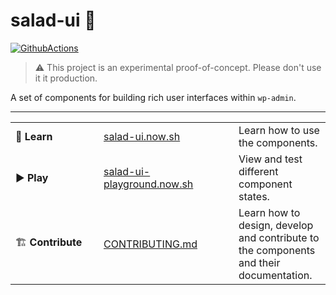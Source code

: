 # salad-ui 🥗

[![GithubActions](https://github.com/salad-ui/components/workflows/main/badge.svg)](https://github.com/salad-ui/components/actions)

> ⚠️ This project is an experimental proof-of-concept. Please don't use it it production.

A set of components for building rich user interfaces within `wp-admin`.

---

<table>
  <tbody>
    <tr>
      <td width="125px">📘 <strong>Learn</strong></td>
      <td width="200px"><a href="https://salad-ui.now.sh/">salad-ui.now.sh</a></td>
      <td>Learn how to use the components.</td>
    </tr>
    <tr>
      <td>▶️ <strong>Play</strong></td>
      <td><a href="https://salad-ui-playground.now.sh/">salad-ui-playground.now.sh</a></td>
      <td>View and test different component states.</td>
    </tr>
    <tr>
      <td>🏗 <strong>Contribute</strong></td>
      <td><a href="./CONTRIBUTING.md">CONTRIBUTING.md</a></td>
      <td>Learn how to design, develop and contribute to the components and their documentation. </td>
    </tr>
  </tbody>
</table>
